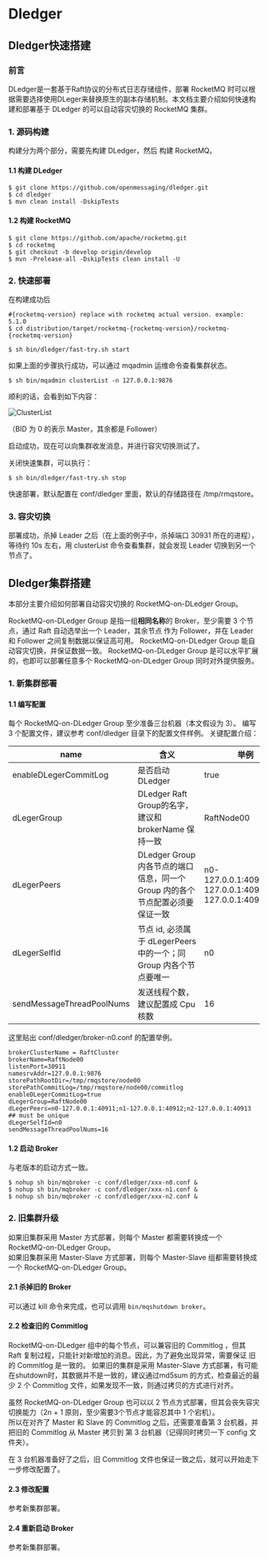 # Dledger
## Dledger快速搭建
### 前言
DLedger是一套基于Raft协议的分布式日志存储组件，部署 RocketMQ 时可以根据需要选择使用DLeger来替换原生的副本存储机制。本文档主要介绍如何快速构建和部署基于 DLedger 的可以自动容灾切换的 RocketMQ 集群。

### 1. 源码构建
构建分为两个部分，需要先构建 DLedger，然后 构建 RocketMQ。

#### 1.1 构建 DLedger

```shell
$ git clone https://github.com/openmessaging/dledger.git
$ cd dledger
$ mvn clean install -DskipTests
```

#### 1.2 构建 RocketMQ
```shell
$ git clone https://github.com/apache/rocketmq.git
$ cd rocketmq
$ git checkout -b develop origin/develop
$ mvn -Prelease-all -DskipTests clean install -U
```
### 2. 快速部署

在构建成功后
```shell
#{rocketmq-version} replace with rocketmq actual version. example: 5.1.0
$ cd distribution/target/rocketmq-{rocketmq-version}/rocketmq-{rocketmq-version}

$ sh bin/dledger/fast-try.sh start
```

如果上面的步骤执行成功，可以通过 mqadmin 运维命令查看集群状态。
```shell
$ sh bin/mqadmin clusterList -n 127.0.0.1:9876
```
顺利的话，会看到如下内容：

![ClusterList](https://img.alicdn.com/5476e8b07b923/TB11Z.ZyCzqK1RjSZFLXXcn2XXa)

（BID 为 0 的表示 Master，其余都是 Follower）

启动成功，现在可以向集群收发消息，并进行容灾切换测试了。

关闭快速集群，可以执行：
```shell
$ sh bin/dledger/fast-try.sh stop
```
快速部署，默认配置在 conf/dledger 里面，默认的存储路径在 /tmp/rmqstore。


### 3. 容灾切换

部署成功，杀掉 Leader 之后（在上面的例子中，杀掉端口 30931 所在的进程），等待约 10s 左右，用 clusterList 命令查看集群，就会发现 Leader 切换到另一个节点了。


## Dledger集群搭建
本部分主要介绍如何部署自动容灾切换的 RocketMQ-on-DLedger Group。

RocketMQ-on-DLedger Group 是指一组**相同名称**的 Broker，至少需要 3 个节点，通过 Raft 自动选举出一个 Leader，其余节点 作为 Follower，并在 Leader 和 Follower 之间复制数据以保证高可用。 
RocketMQ-on-DLedger Group 能自动容灾切换，并保证数据一致。 
RocketMQ-on-DLedger Group 是可以水平扩展的，也即可以部署任意多个 RocketMQ-on-DLedger Group 同时对外提供服务。

### 1. 新集群部署

#### 1.1 编写配置

每个 RocketMQ-on-DLedger Group 至少准备三台机器（本文假设为 3）。 
编写 3 个配置文件，建议参考 conf/dledger 目录下的配置文件样例。 
关键配置介绍：  

| name                      | 含义                                                         | 举例                                                     |
| ------------------------- | ------------------------------------------------------------ | -------------------------------------------------------- |
| enableDLegerCommitLog     | 是否启动 DLedger                                             | true                                                     |
| dLegerGroup               | DLedger Raft Group的名字，建议和 brokerName 保持一致         | RaftNode00                                               |
| dLegerPeers               | DLedger Group 内各节点的端口信息，同一个 Group 内的各个节点配置必须要保证一致 | n0-127.0.0.1:40911;n1-127.0.0.1:40912;n2-127.0.0.1:40913 |
| dLegerSelfId              | 节点 id, 必须属于 dLegerPeers 中的一个；同 Group 内各个节点要唯一 | n0                                                       |
| sendMessageThreadPoolNums | 发送线程个数，建议配置成 Cpu 核数                            | 16                                                       |

这里贴出 conf/dledger/broker-n0.conf 的配置举例。  

```properties
brokerClusterName = RaftCluster
brokerName=RaftNode00
listenPort=30911
namesrvAddr=127.0.0.1:9876
storePathRootDir=/tmp/rmqstore/node00
storePathCommitLog=/tmp/rmqstore/node00/commitlog
enableDLegerCommitLog=true
dLegerGroup=RaftNode00
dLegerPeers=n0-127.0.0.1:40911;n1-127.0.0.1:40912;n2-127.0.0.1:40913
## must be unique
dLegerSelfId=n0
sendMessageThreadPoolNums=16
```

#### 1.2 启动 Broker

与老版本的启动方式一致。

```shell
$ nohup sh bin/mqbroker -c conf/dledger/xxx-n0.conf & 
$ nohup sh bin/mqbroker -c conf/dledger/xxx-n1.conf & 
$ nohup sh bin/mqbroker -c conf/dledger/xxx-n2.conf & 
```


### 2. 旧集群升级

如果旧集群采用 Master 方式部署，则每个 Master 都需要转换成一个 RocketMQ-on-DLedger Group。  
如果旧集群采用 Master-Slave 方式部署，则每个 Master-Slave 组都需要转换成一个 RocketMQ-on-DLedger Group。

#### 2.1 杀掉旧的 Broker

可以通过 kill 命令来完成，也可以调用 `bin/mqshutdown broker`。

#### 2.2 检查旧的 Commitlog

RocketMQ-on-DLedger 组中的每个节点，可以兼容旧的 Commitlog ，但其 Raft 复制过程，只能针对新增加的消息。因此，为了避免出现异常，需要保证 旧的 Commitlog 是一致的。 
如果旧的集群是采用 Master-Slave 方式部署，有可能在shutdown时，其数据并不是一致的，建议通过md5sum 的方式，检查最近的最少 2 个 Commitlog 文件，如果发现不一致，则通过拷贝的方式进行对齐。  

虽然 RocketMQ-on-DLedger Group 也可以以 2 节点方式部署，但其会丧失容灾切换能力（2n + 1 原则，至少需要3个节点才能容忍其中 1 个宕机）。  
所以在对齐了 Master 和 Slave 的 Commitlog 之后，还需要准备第 3 台机器，并把旧的 Commitlog 从 Master 拷贝到 第 3 台机器（记得同时拷贝一下 config 文件夹）。  

在 3 台机器准备好了之后，旧 Commitlog 文件也保证一致之后，就可以开始走下一步修改配置了。

#### 2.3 修改配置

参考新集群部署。

#### 2.4 重新启动 Broker 

参考新集群部署。